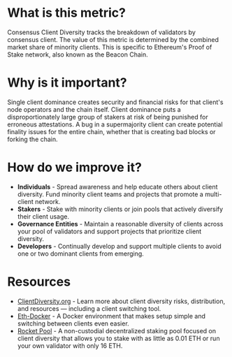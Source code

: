---
---


# What is this metric?

Consensus Client Diversity tracks the breakdown of validators by consensus client. The value of this metric is determined by the combined market share of minority clients. This is specific to Ethereum's Proof of Stake network, also known as the Beacon Chain.


# Why is it important?

Single client dominance creates security and financial risks for that client's node operators and the chain itself. Client dominance puts a disproportionately large group of stakers at risk of being punished for erroneous attestations. A bug in a supermajority client can create potential finality issues for the entire chain, whether that is creating bad blocks or forking the chain.


# How do we improve it?

- **Individuals** - Spread awareness and help educate others about client diversity. Fund minority client teams and projects that promote a multi-client network.
- **Stakers** - Stake with minority clients or join pools that actively diversify their client usage.
- **Governance Entities** - Maintain a reasonable diversity of clients across your pool of validators and support projects that prioritize client diversity. 
- **Developers** - Continually develop and support multiple clients to avoid one or two dominant clients from emerging. 


# Resources

- [ClientDiversity.org](https://clientdiversity.org/) - Learn more about client diversity risks, distribution, and resources — including a client switching tool.
- [Eth-Docker](https://eth-docker.net/docs/About/Overview/) - A Docker environment that makes setup simple and switching between clients even easier.
- [Rocket Pool](https://docs.rocketpool.net/guides/) - A non-custodial decentralized staking pool focused on client diversity that allows you to stake with as little as 0.01 ETH or run your own validator with only 16 ETH.

